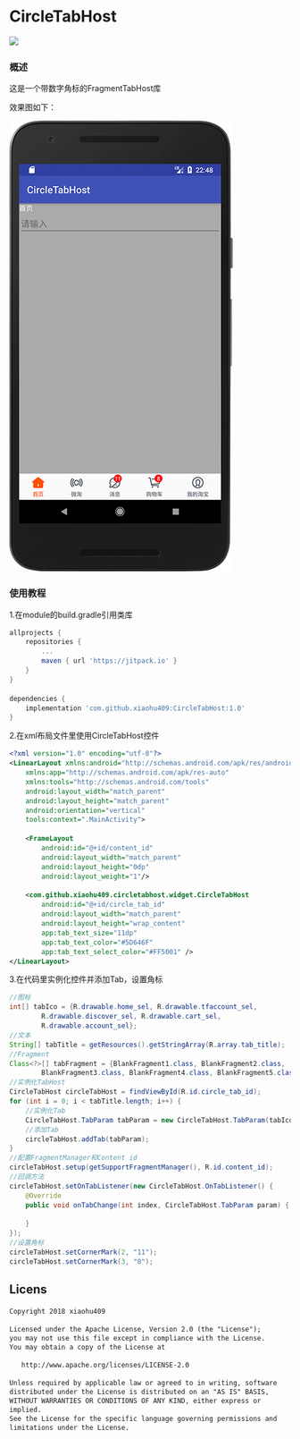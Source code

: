 # CircleTabHost
[![](https://jitpack.io/v/xiaohu409/CircleTabHost.svg)](https://jitpack.io/#xiaohu409/CircleTabHost)

### 概述
这是一个带数字角标的FragmentTabHost库

效果图如下：

![效果图](device-2018-01-30-224828.png)

### 使用教程
1.在module的build.gradle引用类库

```groovy
allprojects {
    repositories {
        ...
        maven { url 'https://jitpack.io' }
    }
}

dependencies {
    implementation 'com.github.xiaohu409:CircleTabHost:1.0'
}
```

2.在xml布局文件里使用CircleTabHost控件
```xml
<?xml version="1.0" encoding="utf-8"?>
<LinearLayout xmlns:android="http://schemas.android.com/apk/res/android"
    xmlns:app="http://schemas.android.com/apk/res-auto"
    xmlns:tools="http://schemas.android.com/tools"
    android:layout_width="match_parent"
    android:layout_height="match_parent"
    android:orientation="vertical"
    tools:context=".MainActivity">

    <FrameLayout
        android:id="@+id/content_id"
        android:layout_width="match_parent"
        android:layout_height="0dp"
        android:layout_weight="1"/>

    <com.github.xiaohu409.circletabhost.widget.CircleTabHost
        android:id="@+id/circle_tab_id"
        android:layout_width="match_parent"
        android:layout_height="wrap_content"
        app:tab_text_size="11dp"
        app:tab_text_color="#5D646F"
        app:tab_text_select_color="#FF5001" />
</LinearLayout>
```
3.在代码里实例化控件并添加Tab，设置角标
```java
//图标
int[] tabIco = {R.drawable.home_sel, R.drawable.tfaccount_sel,
        R.drawable.discover_sel, R.drawable.cart_sel,
        R.drawable.account_sel};
//文本
String[] tabTitle = getResources().getStringArray(R.array.tab_title);
//Fragment
Class<?>[] tabFragment = {BlankFragment1.class, BlankFragment2.class,
        BlankFragment3.class, BlankFragment4.class, BlankFragment5.class};
//实例化TabHost
CircleTabHost circleTabHost = findViewById(R.id.circle_tab_id);
for (int i = 0; i < tabTitle.length; i++) {
    //实例化Tab
    CircleTabHost.TabParam tabParam = new CircleTabHost.TabParam(tabIco[i], tabTitle[i], tabFragment[i]);
    //添加Tab
    circleTabHost.addTab(tabParam);
}
//配置FragmentManager和Content id
circleTabHost.setup(getSupportFragmentManager(), R.id.content_id);
//回调方法
circleTabHost.setOnTabListener(new CircleTabHost.OnTabListener() {
    @Override
    public void onTabChange(int index, CircleTabHost.TabParam param) {

    }
});
//设置角标
circleTabHost.setCornerMark(2, "11");
circleTabHost.setCornerMark(3, "8");
```

## Licens
    Copyright 2018 xiaohu409

    Licensed under the Apache License, Version 2.0 (the "License");
    you may not use this file except in compliance with the License.
    You may obtain a copy of the License at

       http://www.apache.org/licenses/LICENSE-2.0

    Unless required by applicable law or agreed to in writing, software
    distributed under the License is distributed on an "AS IS" BASIS,
    WITHOUT WARRANTIES OR CONDITIONS OF ANY KIND, either express or implied.
    See the License for the specific language governing permissions and
    limitations under the License.
